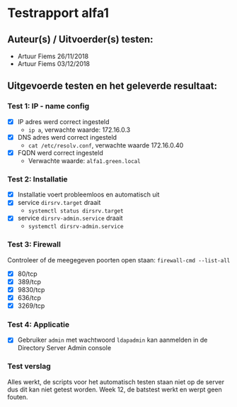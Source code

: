 # Testrapport alfa1

## Auteur(s) / Uitvoerder(s) testen:
- Artuur Fiems 26/11/2018
- Artuur Fiems 03/12/2018

## Uitgevoerde testen en het geleverde resultaat:

### Test 1: IP - name config

- [x] IP adres werd correct ingesteld
  - `ip a`, verwachte waarde: 172.16.0.3
- [x] DNS adres werd correct ingesteld
  - `cat /etc/resolv.conf`, verwachte waarde 172.16.0.40
- [x] FQDN werd correct ingesteld
  - Verwachte waarde: `alfa1.green.local`

### Test 2: Installatie

- [x] Installatie voert probleemloos en automatisch uit
- [x] service `dirsrv.target` draait
  - `systemctl status dirsrv.target`
- [x] service `dirsrv-admin.service` draait
  - `systemctl dirsrv-admin.service`

### Test 3: Firewall

Controleer of de meegegeven poorten open staan:
`firewall-cmd --list-all`
- [x] 80/tcp
- [x] 389/tcp
- [x] 9830/tcp
- [x] 636/tcp
- [x] 3269/tcp

### Test 4: Applicatie

- [X] Gebruiker `admin` met wachtwoord `ldapadmin` kan aanmelden in de Directory Server Admin console

### Test verslag
Alles werkt, de scripts voor het automatisch testen staan niet op de server dus dit kan niet getest worden.
Week 12, de batstest werkt en werpt geen fouten.
